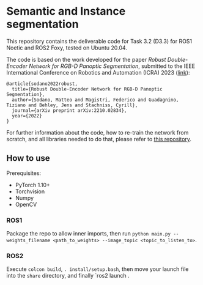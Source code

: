 # Semantic and Instance segmentation

This repository contains the deliverable code for Task 3.2 (D3.3) for ROS1 Noetic and ROS2 Foxy, tested on Ubuntu 20.04.


The code is based on the work developed for the paper *Robust Double-Encoder Network for RGB-D Panoptic Segmentation*, submitted to the IEEE International Conference on Robotics and Automation (ICRA) 2023 ([link](https://arxiv.org/abs/2210.02834)):

```
@article{sodano2022robust,
  title={Robust Double-Encoder Network for RGB-D Panoptic Segmentation},
  author={Sodano, Matteo and Magistri, Federico and Guadagnino, Tiziano and Behley, Jens and Stachniss, Cyrill},
  journal={arXiv preprint arXiv:2210.02834},
  year={2022}
}
```

For further information about the code, how to re-train the network from scratch, and all libraries needed to do that, please refer to [this repository](https://github.com/PRBonn/PS-res-excite).

## How to use
Prerequisites:
- PyTorch 1.10+
- Torchvision
- Numpy
- OpenCV

### ROS1
Package the repo to allow inner imports, then run `python main.py --weights_filename <path_to_weights> --image_topic <topic_to_listen_to>`.

### ROS2
Execute `colcon build`, `. install/setup.bash`, then move your launch file into the `share` directory, and finally `ros2 launch <package> <launchfile>.
